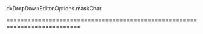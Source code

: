 <!--id-->dxDropDownEditor.Options.maskChar<!--/id-->
<!--merge--><!--/merge-->
<!--hidden--><!--/hidden-->
===========================================================================
